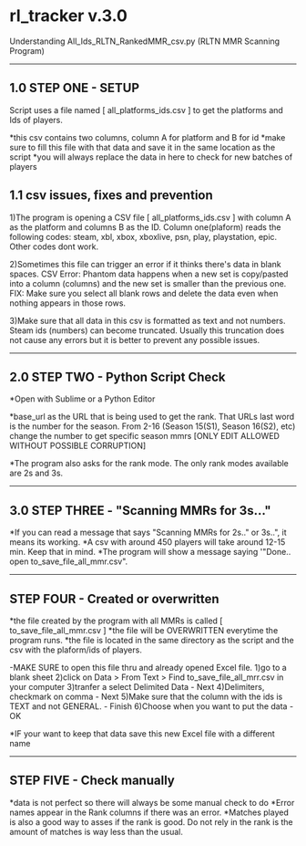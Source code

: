 # rl_tracker v.3.0

Understanding All_Ids_RLTN_RankedMMR_csv.py (RLTN MMR Scanning Program)

-----------------------------------
1.0 STEP ONE - SETUP
-----------------------------------

Script uses a file named [ all_platforms_ids.csv ] to get the platforms and Ids of players.

*this csv contains two columns, column A for platform and B for id
*make sure to fill this file with that data and save it in the same location as the script
*you will always replace the data in here to check for new batches of players



1.1 csv issues, fixes and prevention
------------------------------------


1)The program is opening a CSV file [ all_platforms_ids.csv ] with column A as the platform and columns B as the ID.
Column one(plaform) reads the following codes: steam, xbl, xbox, xboxlive, psn, play, playstation, epic. Other codes dont work.

2)Sometimes this file can trigger an error if it thinks there's data in blank spaces.
CSV Error: Phantom data happens when a new set is copy/pasted into a column (columns) and the new set is smaller than the previous one.
FIX: Make sure you select all blank rows and delete the data even when nothing appears in those rows.

3)Make sure that all data in this csv is formatted as text and not numbers. Steam ids (numbers) can become truncated. Usually this truncation does not cause any errors but it is better to prevent any possible issues.


-----------------------------------
2.0 STEP TWO - Python Script Check
-----------------------------------

*Open with Sublime or a Python Editor

*base_url as the URL that is being used to get the rank. That URLs last word is the number for the season. From 2-16 (Season 15(S1), Season 16(S2), etc)
change the number to get specific season mmrs  [ONLY EDIT ALLOWED WITHOUT POSSIBLE CORRUPTION]

*The program also asks for the rank mode. The only rank modes available are 2s and 3s.



-----------------------------------
3.0 STEP THREE - "Scanning MMRs for 3s..."
-----------------------------------

*If you can read a message that says "Scanning MMRs for 2s.." or 3s..", it means its working.
*A csv with around 450 players will take around 12-15 min. Keep that in mind.
*The program will show a message saying '"Done.. open to_save_file_all_mmr.csv".



-----------------------------------
STEP FOUR - Created or overwritten
-----------------------------------

*the file created by the program with all MMRs is called [ to_save_file_all_mmr.csv ]
*the file will be OVERWRITTEN everytime the program runs.
*the file is located in the same directory as the script and the csv with the plaform/ids of players.

-MAKE SURE to open this file thru and already opened Excel file.
1)go to a blank sheet
2)click on Data > From Text > Find to_save_file_all_mrr.csv in your computer
3)tranfer a select Delimited Data - Next
4)Delimiters, checkmark on comma - Next
5)Make sure that the column with the ids is TEXT and not GENERAL. - Finish
6)Choose when you want to put the data - OK

*IF your want to keep that data save this new Excel file with a different name


-----------------------------------
STEP FIVE - Check manually
-----------------------------------

*data is not perfect so there will always be some manual check to do
*Error names appear in the Rank columns if there was an error.
*Matches played is also a good way to asses if the rank is good. Do not rely in the rank is the amount of matches is way less than the usual.